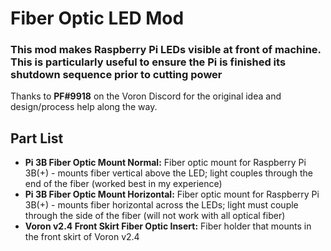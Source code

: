 # Fiber Optic LED Mod

### This mod makes Raspberry Pi LEDs visible at front of machine.  This is particularly useful to ensure the Pi is finished its shutdown sequence prior to cutting power

Thanks to **PF#9918** on the Voron Discord for the original idea and design/process help along the way. 

## Part List
* **Pi 3B Fiber Optic Mount Normal:** Fiber optic mount for Raspberry Pi 3B(+) - mounts fiber vertical above the LED; light couples through the end of the fiber (worked best in my experience)
* **Pi 3B Fiber Optic Mount Horizontal:** Fiber optic mount for Raspberry Pi 3B(+) - mounts fiber horizontal across the LEDs; light must couple through the side of the fiber (will not work with all optical fiber)
* **Voron v2.4 Front Skirt Fiber Optic Insert:** Fiber holder that mounts in the front skirt of Voron v2.4

